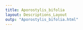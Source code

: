 ```yaml
---
title: Aporostylis_bifolia
layout: Descriptions_Layout 
outp: "Aporostylis_bifolia.html"
---
```



